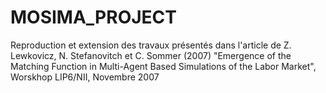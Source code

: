 # MOSIMA_PROJECT
Reproduction et extension des travaux présentés dans l'article de Z. Lewkovicz, N. Stefanovitch et C. Sommer (2007) "Emergence of the Matching Function in Multi-Agent Based Simulations of the Labor Market", Worskhop LIP6/NII, Novembre 2007
